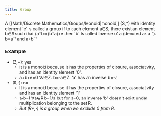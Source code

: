 ```yaml
---
title: Group
---
```

A [[Math/Discrete Mathematics/Groups/Monoid|monoid]] (S,\*) with identity element 'e' is called a group if to each element a∈S, there exist an element b∈S such that (a\*b)=(b\*a)=e
then 'b' is called inverse of a (denoted as a⁻¹).
b=a⁻¹ and a=b⁻¹

### Example
* (Z,+): yes
	* It is a monoid because it has the properties of closure, associativity, and has an identity element '0'.
	* a+b=e=0 ∀a∈Z. b=-a∈Z. 'a' has an inverse b=-a
* (R,⋅): no
	* It is a monoid because it has the properties of closure, associativity and has an identity element '1'
	* a⋅b=1 ∀a∈R b=1/a but for a=0, an inverse 'b' doesn't exist under multiplication belonging to the set R.
	* *But (R\*,⋅) is a group when we exclude 0 from R.*
